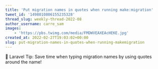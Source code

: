 ```yaml
---
title: 'Put migration names in quotes when running make:migration'
tweet_id: '1498010806155235328'
thread_slug: weekly-thread-2022-08
author_username: carre_sam
images:
    - 'https://pbs.twimg.com/media/FMDWVEAXEAcHEKE.jpg'
created_at: 2022-02-27T19:03:02+00:00
slug: put-migration-names-in-quotes-when-running-makemigration
---
```

👀 Laravel Tip: Save time when typing migration names by using quotes around the name!